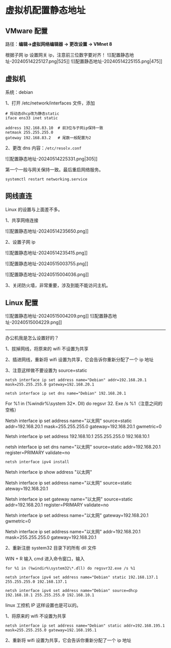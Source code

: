 # 虚拟机配置静态地址

## VMware 配置

路径：**编辑->虚拟网络编辑器 -> 更改设置 -> VMnet 8** 


根据子网 ip 设置网关 ip，注意前三位数字要对齐！
![[配置静态地址-20240514225127.png|525]] ![[配置静态地址-20240514225155.png|475]]

## 虚拟机

系统：debian

1、打开 /etc/network/interfaces 文件，添加

```shell
# 将动态dhcp改为静态static
iface ens33 inet static

address 192.168.83.10  # 前3位与子网ip保持一致
netmask 255.255.255.0
gateway 192.168.83.2   # 尾数一般配置为2

```

2、更改 dns 内容：`/etc/resolv.conf`

![[配置静态地址-20240514225331.png|305]]

第一个一般与网关保持一致。最后重启网络服务。

```shell
systemctl restart networking.service
```


## 网线直连

Linux 的设置与上面差不多。

1、共享网络连接

![[配置静态地址-20240514235650.png]]

2、设置子网 ip

![[配置静态地址-20240514235415.png]]

![[配置静态地址-20240515003755.png]]


![[配置静态地址-20240515004036.png]]

3、关闭防火墙，非常重要，涉及到能不能访问主机。

## Linux 配置

![[配置静态地址-20240515004209.png]]   ![[配置静态地址-20240515004229.png]]


--------------------

办公机我是怎么设置好的？

1、拔掉网线，将原来的 wifi 不设置为共享

2、插进网线，重新将 wifi 设置为共享，它会告诉你重新分配了一个 ip 地址

3、注意这样做不要设置为 source=static 

```shell
netsh interface ip set address name="Debian" addr=192.168.20.1 mask=255.255.255.0 gateway=192.168.20.1
```


```shell
netsh interface ip set dns name="Debian" 192.168.20.1
```

For %1 in (%windir%\system 32\*. Dll) do regsvr 32. Exe /s %1（注意之间的空格）

Netsh interface ip set address name="以太网" source=static addr=192.168.20.1 mask=255.255.255.0 gateway=192.168.20.1 gwmetric=0


Netsh interface ip set address 192.168.10.1 255.255.255.0 192.168.10.1

netsh interface ip set dns name="以太网" source=static addr=192.168.20.1 register=PRIMARY validate=no

```shell
netsh interface ipv4 install
```


Netsh interface ip show address "以太网"

Netsh interface ip set address name="以太网" source=static ateway=192.168.20.1

Netsh interface ip set gateway name="以太网" source=static addr=192.168.20.1 register=PRIMARY validate=no

Netsh interface ip set address name="以太网" gateway=192.168.20.1 gwmetric=0

Netsh interface ip set address name="以太网" addr=192.168.20.1 mask=255.255.255.0 gateway=192.168.20.1

2、重新注册 system32 目录下的所有 dll 文件

WIN + R 输入 cmd 进入命令窗口，输入

```shell
for %1 in (%windir%\system32\*.dll) do regsvr32.exe /s %1
```

```
netsh interface ipv4 set address name="Debian" static 192.168.137.1 255.255.255.0 192.168.137.1 

netsh interface ipv4 set address name="Debian" source=dhcp 192.168.10.1 255.255.255.0 192.168.10.1 
```


linux 工控机 IP 这样设置也是可以的。

1、将原来的 wifi 不设置为共享

```shell
netsh interface ip set address name="Debian" static addr=192.168.195.1 mask=255.255.255.0 gateway=192.168.195.1
```


2、重新将 wifi 设置为共享，它会告诉你重新分配了一个 ip 地址

